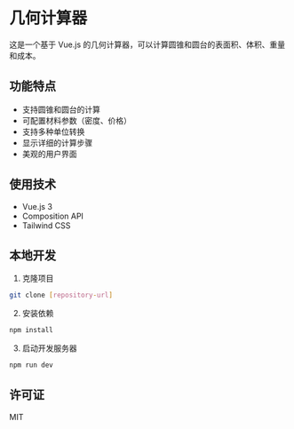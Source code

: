 # 几何计算器

这是一个基于 Vue.js 的几何计算器，可以计算圆锥和圆台的表面积、体积、重量和成本。

## 功能特点

- 支持圆锥和圆台的计算
- 可配置材料参数（密度、价格）
- 支持多种单位转换
- 显示详细的计算步骤
- 美观的用户界面

## 使用技术

- Vue.js 3
- Composition API
- Tailwind CSS

## 本地开发

1. 克隆项目
```bash
git clone [repository-url]
```

2. 安装依赖
```bash
npm install
```

3. 启动开发服务器
```bash
npm run dev
```

## 许可证

MIT 